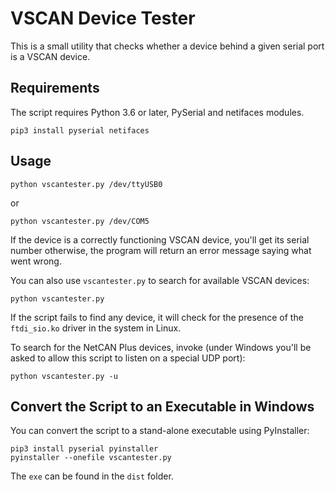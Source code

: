 VSCAN Device Tester
===================

This is a small utility that checks whether a device behind a given
serial port is a VSCAN device.

Requirements
------------

The script requires Python 3.6 or later, PySerial and netifaces modules.

    pip3 install pyserial netifaces

Usage
-----

    python vscantester.py /dev/ttyUSB0

or

    python vscantester.py /dev/COM5

If the device is a correctly functioning VSCAN device, you'll get its
serial number otherwise, the program will return an error message
saying what went wrong.

You can also use `vscantester.py` to search for available VSCAN devices:

    python vscantester.py

If the script fails to find any device, it will check for the presence of the
`ftdi_sio.ko` driver in the system in Linux.

To search for the NetCAN Plus devices, invoke (under Windows you'll be asked
to allow this script to listen on a special UDP port):

    python vscantester.py -u

Convert the Script to an Executable in Windows
----------------------------------------------

You can convert the script to a stand-alone executable using PyInstaller:

    pip3 install pyserial pyinstaller
    pyinstaller --onefile vscantester.py

The `exe` can be found in the `dist` folder.
